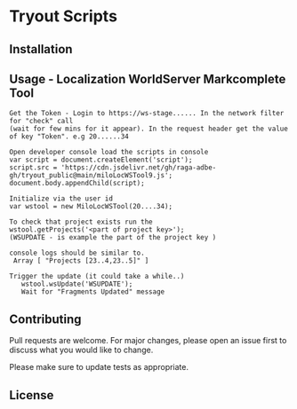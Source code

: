 # Tryout Scripts


## Installation



## Usage - Localization WorldServer Markcomplete Tool

```
Get the Token - Login to https://ws-stage...... In the network filter for "check" call 
(wait for few mins for it appear). In the request header get the value of key "Token". e.g 20......34
```
```
Open developer console load the scripts in console
var script = document.createElement('script');
script.src = 'https://cdn.jsdelivr.net/gh/raga-adbe-gh/tryout_public@main/miloLocWSTool9.js';
document.body.appendChild(script);
```

```
Initialize via the user id
var wstool = new MiloLocWSTool(20....34);

```

```
To check that project exists run the
wstool.getProjects('<part of project key>');
(WSUPDATE - is example the part of the project key )

```

```
console logs should be similar to.
 Array [ "Projects [23..4,23..5]" ]
```

```
Trigger the update (it could take a while..)
   wstool.wsUpdate('WSUPDATE');
   Wait for "Fragments Updated" message
```


## Contributing

Pull requests are welcome. For major changes, please open an issue first
to discuss what you would like to change.

Please make sure to update tests as appropriate.

## License
